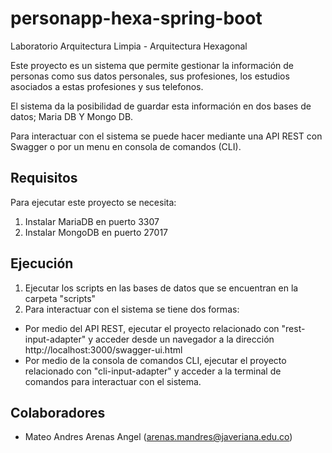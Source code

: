 # personapp-hexa-spring-boot
Laboratorio Arquitectura Limpia - Arquitectura Hexagonal

Este proyecto es un sistema que permite gestionar la información de personas como sus datos personales, sus profesiones, los estudios asociados a estas profesiones y sus telefonos.

El sistema da la posibilidad de guardar esta información en dos bases de datos; Maria DB Y Mongo DB.

Para interactuar con el sistema se puede hacer mediante una API REST con Swagger o por un menu en consola de comandos (CLI).

## Requisitos
Para ejecutar este proyecto se necesita:
1. Instalar MariaDB en puerto 3307
2. Instalar MongoDB en puerto 27017

## Ejecución
1. Ejecutar los scripts en las bases de datos que se encuentran en la carpeta "scripts"
2. Para interactuar con el sistema se tiene dos formas:
- Por medio del API REST, ejecutar el proyecto relacionado con "rest-input-adapter" y acceder desde un navegador a la dirección http://localhost:3000/swagger-ui.html
- Por medio de la consola de comandos CLI, ejecutar el proyecto relacionado con "cli-input-adapter" y acceder a la terminal de comandos para interactuar con el sistema.

## Colaboradores
- Mateo Andres Arenas Angel (arenas.mandres@javeriana.edu.co)

